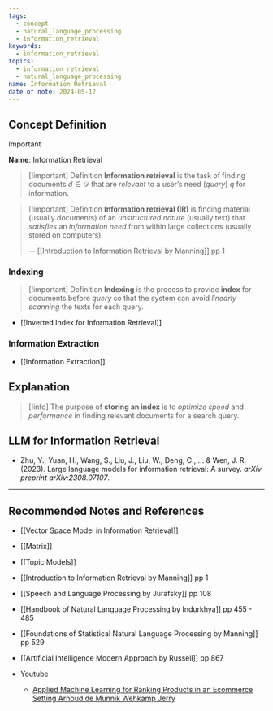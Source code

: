```yaml
---
tags:
  - concept
  - natural_language_processing
  - information_retrieval
keywords:
  - information_retrieval
topics:
  - information_retrieval
  - natural_language_processing
name: Information Retrieval
date of note: 2024-05-12
---
```


## Concept Definition

>[!important]
>**Name**: Information Retrieval

>[!important] Definition
>**Information retrieval** is the task of finding documents $d\in \mathcal{D}$ that are *relevant* to a user’s need (*query*) $q$ for   information.

>[!important] Definition
>**Information retrieval (IR)** is finding material (usually documents) of an *unstructured nature* (usually text) that *satisfies* an *information need* from within large collections (usually stored on computers).
>
>--  [[Introduction to Information Retrieval by Manning]] pp 1

### Indexing

>[!important] Definition
>**Indexing** is the process to provide **index** for documents before *query* so that the system can avoid *linearly scanning*  the texts for each query. 

- [[Inverted Index for Information Retrieval]]

### Information Extraction

- [[Information Extraction]]

## Explanation

>[!info]
>The purpose of **storing an index** is to *optimize speed* and *performance* in finding relevant documents for a search query.



## LLM for Information Retrieval

- Zhu, Y., Yuan, H., Wang, S., Liu, J., Liu, W., Deng, C., ... & Wen, J. R. (2023). Large language models for information retrieval: A survey. _arXiv preprint arXiv:2308.07107_.




-----------
##  Recommended Notes and References

- [[Vector Space Model in Information Retrieval]]
- [[Matrix]]
- [[Topic Models]]


- [[Introduction to Information Retrieval by Manning]] pp 1
- [[Speech and Language Processing by Jurafsky]] pp 108
- [[Handbook of Natural Language Processing by Indurkhya]] pp 455 - 485
- [[Foundations of Statistical Natural Language Processing by Manning]] pp 529
- [[Artificial Intelligence Modern Approach by Russell]] pp 867


- Youtube
	- [Applied Machine Learning for Ranking Products in an Ecommerce Setting Arnoud de Munnik Wehkamp Jerry](https://www.youtube.com/watch?v=6BGCn3h59nA)